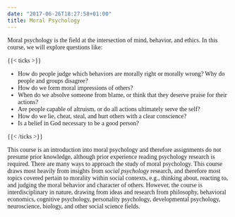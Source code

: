 ```yaml
---
date: "2017-06-26T18:27:58+01:00"
title: Moral Psychology 
---
```



<style>


@import url('https://fonts.googleapis.com/css2?family=Crimson+Text&display=swap');


body {
  font-family: 'Crimson Text', serif;
}
h1{font-family: 'Crimson Text', serif;}
h2{font-family: 'Crimson Text', serif;}


.heatMap {
}
.heatMap th {
background: #D3D3D3;
word-wrap: break-word;
text-align: center;
}

</style>

<div class="heatMap">


</div>

<div class="heatMap">


Moral psychology is the field at the intersection of mind, behavior, and ethics. In this course, we will explore questions like:

{{< ticks >}}
*	How do people judge which behaviors are morally right or morally wrong? Why do people and groups disagree?
*	How do we form moral impressions of others?
*	When do we absolve someone from blame, or think that they deserve praise for their actions?
*	Are people capable of altruism, or do all actions ultimately serve the self?
*	How do we lie, cheat, steal, and hurt others with a clear conscience? 
*	Is a belief in God necessary to be a good person?

{{< /ticks >}}


This course is an introduction into moral psychology and therefore assignments do not presume prior knowledge, although prior experience reading psychology research is required. There are many ways to approach the study of moral psychology. This course draws most heavily from insights from *social psychology* research, and therefore most topics covered pertain to morality within social contexts, e.g., thinking about, reacting to, and judging the moral behavior and character of others. However, the course is interdisciplinary in nature, drawing from ideas and research from philosophy, behavioral economics, cognitive psychology, personality psychology, developmental psychology, neuroscience, biology, and other social science fields.

